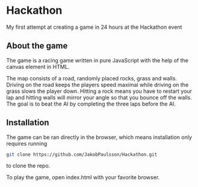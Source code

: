 # Hackathon
My first attempt at creating a game in 24 hours at the Hackathon event

## About the game
The game is a racing game written in pure JavaScript with the help of the canvas element in HTML.

The map consists of a road, randomly placed rocks, grass and walls. Driving on the road keeps the players speed maximal while driving on the grass slows the player down. Hitting a rock means you have to restart your lap and hitting walls will mirror your angle so that you bounce off the walls. The goal is to beat the AI by completing the three laps before the AI.

## Installation
The game can be ran directly in the browser, which means installation only requires running
```bash
git clone https://github.com/JakobPaulsson/Hackathon.git
``` 
to clone the repo. 

To play the game, open index.html with your favorite browser.
